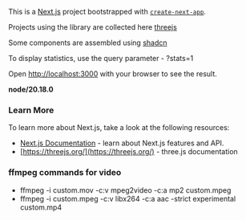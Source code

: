 This is a [Next.js](https://nextjs.org/) project bootstrapped with [`create-next-app`](https://github.com/vercel/next.js/tree/canary/packages/create-next-app).

Projects using the library are collected here [threejs](https://threejs.org/)

Some components are assembled using [shadcn](https://ui.shadcn.com/)

To display statistics, use the query parameter - ?stats=1

Open [http://localhost:3000](http://localhost:3000) with your browser to see the result.

**node/20.18.0**

### Learn More

To learn more about Next.js, take a look at the following resources:

- [Next.js Documentation](https://nextjs.org/docs) - learn about Next.js features and API.
- [https://threejs.org/](https://threejs.org/) - three.js documentation

### ffmpeg commands for video
- ffmpeg -i custom.mov -c:v mpeg2video -c:a mp2 custom.mpeg
- ffmpeg -i custom.mpeg -c:v libx264 -c:a aac -strict experimental custom.mp4
